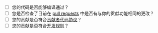- [ ] 您的代码是否能够编译通过？
- [ ] 您是否检查了目前在 [pull requests](https://github.com/eesast/THUAI5/pulls) 中是否有与你的贡献功能相同的更改？
- [ ] 您的贡献是否符合[贡献者代码协议](https://github.com/eesast/THUAI5/blob/dev/CODE_OF_CONDUCT.md)？
- [ ] 您的贡献是否符合[开发规则](https://github.com/eesast/THUAI5#%E5%BC%80%E5%8F%91%E8%A7%84%E5%88%99)？  
